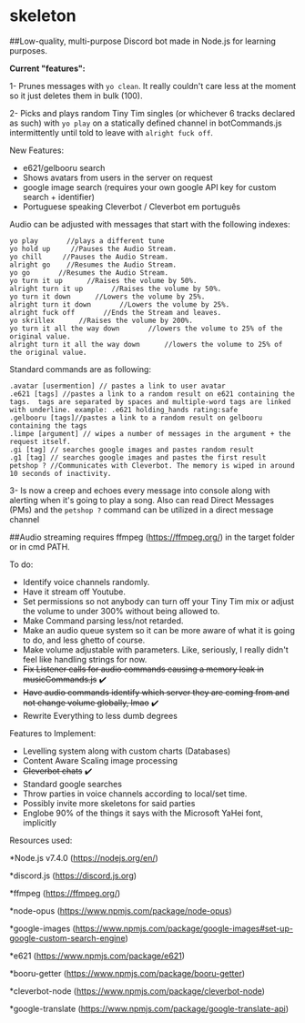 # skeleton
##Low-quality, multi-purpose Discord bot made in Node.js for learning purposes.

**Current "features":**

1- Prunes messages with `yo clean`. It really couldn't care less at the moment so it just deletes them in bulk (100). 

2- Picks and plays random Tiny Tim singles (or whichever 6 tracks declared as such) with
`yo play` on a statically defined channel in botCommands.js 
intermittently until told to leave with `alright fuck off`.

New Features:
* e621/gelbooru search
* Shows avatars from users in the server on request
* google image search (requires your own google API key for custom search + identifier)
* Portuguese speaking Cleverbot / Cleverbot em português

Audio can be adjusted with messages that start with the following indexes:

```
yo play       //plays a different tune
yo hold up     //Pauses the Audio Stream.
yo chill     //Pauses the Audio Stream.
alright go    //Resumes the Audio Stream.
yo go       //Resumes the Audio Stream.
yo turn it up      //Raises the volume by 50%.
alright turn it up       //Raises the volume by 50%.
yo turn it down      //Lowers the volume by 25%.
alright turn it down       //Lowers the volume by 25%.
alright fuck off       //Ends the Stream and leaves.
yo skrillex      //Raises the volume by 200%.
yo turn it all the way down       //lowers the volume to 25% of the original value.
alright turn it all the way down      //lowers the volume to 25% of the original value.
```
Standard commands are as following:

```
.avatar [usermention] // pastes a link to user avatar
.e621 [tags] //pastes a link to a random result on e621 containing the tags.  tags are separated by spaces and multiple-word tags are linked with underline. example: .e621 holding_hands rating:safe
.gelbooru [tags]//pastes a link to a random result on gelbooru containing the tags
.limpe [argument] // wipes a number of messages in the argument + the request itself.
.gi [tag] // searches google images and pastes random result
.g1 [tag] // searches google images and pastes the first result
petshop ? //Communicates with Cleverbot. The memory is wiped in around 10 seconds of inactivity.
```


3- Is now a creep and echoes every message into console along with alerting when it's going to play a song. Also can read Direct Messages (PMs) and the `petshop ?` command can be utilized in a direct message channel

##Audio streaming requires ffmpeg (https://ffmpeg.org/) in the target folder or in cmd PATH.

To do: 

* Identify voice channels randomly.
* Have it stream off Youtube.
* Set permissions so not anybody can turn off your Tiny Tim mix or adjust the volume to under 300% without being allowed to.
* Make Command parsing less/not retarded.
* Make an audio queue system so it can be more aware of what it is going to do, and less ghetto of course.
* Make volume adjustable with parameters. Like, seriously, I really didn't feel like handling strings for now.
* ~~Fix Listener calls for audio commands causing a memory leak in musicCommands.js~~ :heavy_check_mark:
* ~~Have audio commands identify which server they are coming from and not change volume globally, lmao~~ :heavy_check_mark:
* Rewrite Everything to less dumb degrees



Features to Implement:
* Levelling system along with custom charts (Databases)
* Content Aware Scaling image processing
* ~~Cleverbot chats~~ :heavy_check_mark:
* Standard google searches
* Throw parties in voice channels according to local/set time.
* Possibly invite more skeletons for said parties
* Englobe 90% of the things it says with the Microsoft YaHei font, implicitly



Resources used:

*Node.js v7.4.0 (https://nodejs.org/en/)

*discord.js (https://discord.js.org)

*ffmpeg (https://ffmpeg.org/)

*node-opus (https://www.npmjs.com/package/node-opus)

*google-images (https://www.npmjs.com/package/google-images#set-up-google-custom-search-engine)

*e621 (https://www.npmjs.com/package/e621)

*booru-getter (https://www.npmjs.com/package/booru-getter)

*cleverbot-node (https://www.npmjs.com/package/cleverbot-node)

*google-translate (https://www.npmjs.com/package/google-translate-api)
